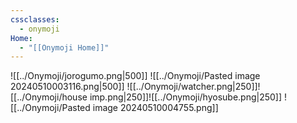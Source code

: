 ```yaml
---
cssclasses:
  - onymoji
Home:
  - "[[Onymoji Home]]"
---
```

![[../Onymoji/jorogumo.png|500]]
![[../Onymoji/Pasted image 20240510003116.png|500]]
![[../Onymoji/watcher.png|250]]![[../Onymoji/house imp.png|250]]![[../Onymoji/hyosube.png|250]]
![[../Onymoji/Pasted image 20240510004755.png]]